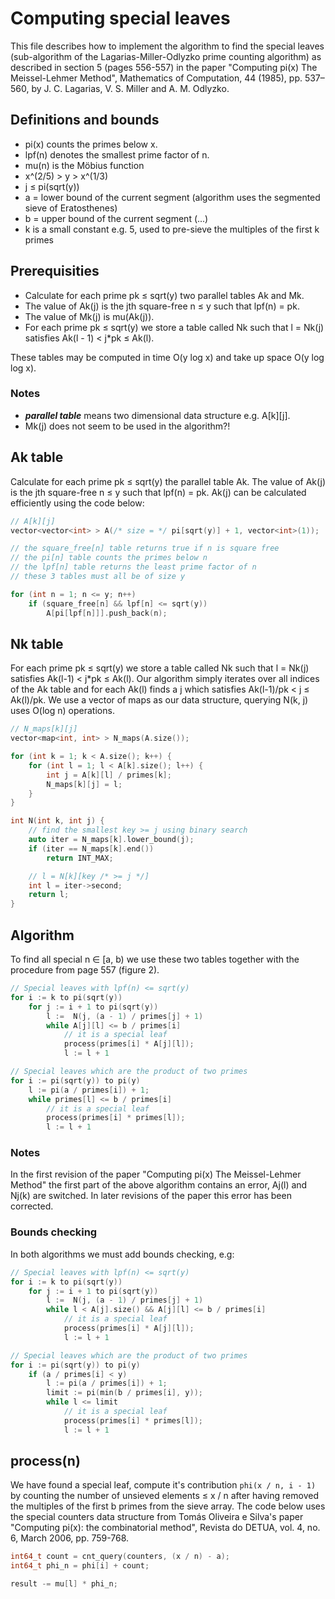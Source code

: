 Computing special leaves
========================

This file describes how to implement the algorithm to find the
special leaves (sub-algorithm of the Lagarias-Miller-Odlyzko prime
counting algorithm) as described in section 5 (pages 556-557) in the
paper "Computing pi(x) The Meissel-Lehmer Method", Mathematics of
Computation, 44 (1985), pp. 537–560, by J. C. Lagarias, V. S. Miller
and A. M. Odlyzko.

Definitions and bounds
----------------------

* pi(x) counts the primes below x.
* lpf(n) denotes the smallest prime factor of n.
* mu(n) is the Möbius function
* x^(2/5) > y > x^(1/3)
* j ≤ pi(sqrt(y))
* a = lower bound of the current segment (algorithm uses the segmented sieve of Eratosthenes)
* b = upper bound of the current segment (...)
* k is a small constant e.g. 5, used to pre-sieve the multiples of the first k primes

Prerequisities
--------------

* Calculate for each prime pk ≤ sqrt(y) two parallel tables Ak and Mk.
* The value of Ak(j) is the jth square-free n ≤ y such that lpf(n) = pk.
* The value of Mk(j) is mu(Ak(j)).
* For each prime pk ≤ sqrt(y) we store a table called Nk such that l = Nk(j) satisfies Ak(l - 1) < j*pk ≤ Ak(l).

<p>These tables may be computed in time O(y log x) and take up
space O(y log log x).</p>

### Notes
* _**parallel table**_ means two dimensional data structure e.g. A[k][j].
* Mk(j) does not seem to be used in the algorithm?!

Ak table
--------

Calculate for each prime pk ≤ sqrt(y) the parallel table Ak. The value
of Ak(j) is the jth square-free n ≤ y such that lpf(n) = pk. Ak(j) can
be calculated efficiently using the code below:

```C++
// A[k][j]
vector<vector<int> > A(/* size = */ pi[sqrt(y)] + 1, vector<int>(1));

// the square_free[n] table returns true if n is square free
// the pi[n] table counts the primes below n
// the lpf[n] table returns the least prime factor of n
// these 3 tables must all be of size y

for (int n = 1; n <= y; n++)
    if (square_free[n] && lpf[n] <= sqrt(y))
        A[pi[lpf[n]]].push_back(n);
```

Nk table
--------

For each prime pk ≤ sqrt(y) we store a table called Nk such that
l = Nk(j) satisfies Ak(l-1) < j*pk ≤ Ak(l). Our algorithm simply
iterates over all indices of the Ak table and for each Ak(l) finds
a j which satisfies Ak(l-1)/pk < j ≤ Ak(l)/pk. We use a vector of maps
as our data structure, querying N(k, j) uses O(log n) operations.

```C++
// N_maps[k][j]
vector<map<int, int> > N_maps(A.size());

for (int k = 1; k < A.size(); k++) {
    for (int l = 1; l < A[k].size(); l++) {
        int j = A[k][l] / primes[k];
        N_maps[k][j] = l;
    }
}

int N(int k, int j) {
    // find the smallest key >= j using binary search
    auto iter = N_maps[k].lower_bound(j);
    if (iter == N_maps[k].end())
        return INT_MAX;

    // l = N[k][key /* >= j */]
    int l = iter->second;
    return l;
}
```

Algorithm
---------

<p>To find all special n ∈ [a, b) we use these two tables together with
the procedure from page 557 (figure 2).</p>

```C++
// Special leaves with lpf(n) <= sqrt(y)
for i := k to pi(sqrt(y))
    for j := i + 1 to pi(sqrt(y))
        l :=  N(j, (a - 1) / primes[j] + 1)
        while A[j][l] <= b / primes[i]
            // it is a special leaf
            process(primes[i] * A[j][l]);
            l := l + 1

// Special leaves which are the product of two primes
for i := pi(sqrt(y)) to pi(y)
    l := pi(a / primes[i]) + 1;
    while primes[l] <= b / primes[i]
        // it is a special leaf
        process(primes[i] * primes[l]);
        l := l + 1
```

### Notes

In the first revision of the paper "Computing pi(x) The Meissel-Lehmer
Method" the first part of the above algorithm contains an error, Aj(l)
and Nj(k) are switched. In later revisions of the paper this error has
been corrected.

### Bounds checking

In both algorithms we must add bounds checking, e.g:

```C++
// Special leaves with lpf(n) <= sqrt(y)
for i := k to pi(sqrt(y))
    for j := i + 1 to pi(sqrt(y))
        l :=  N(j, (a - 1) / primes[j] + 1)
        while l < A[j].size() && A[j][l] <= b / primes[i]
            // it is a special leaf
            process(primes[i] * A[j][l]);
            l := l + 1

// Special leaves which are the product of two primes
for i := pi(sqrt(y)) to pi(y)
    if (a / primes[i] < y)
        l := pi(a / primes[i]) + 1;
        limit := pi(min(b / primes[i], y));
        while l <= limit
            // it is a special leaf
            process(primes[i] * primes[l]);
            l := l + 1
```

process(n)
----------

We have found a special leaf, compute it's contribution 
```phi(x / n, i - 1)``` by counting the number of unsieved elements ≤ x / n
after having removed the multiples of the first b primes from the
sieve array. The code below uses the special counters data structure
from Tomás Oliveira e Silva's paper
"Computing pi(x): the combinatorial method", Revista do DETUA, vol. 4,
no. 6, March 2006, pp. 759-768.

```C++
int64_t count = cnt_query(counters, (x / n) - a);
int64_t phi_n = phi[i] + count;

result -= mu[l] * phi_n;
```
